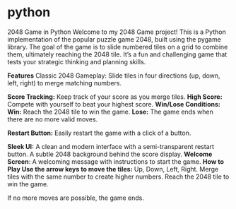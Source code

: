 # python
2048 Game in Python
Welcome to my 2048 Game project! This is a Python implementation of the popular puzzle game 2048, built using the pygame library. The goal of the game is to slide numbered tiles on a grid to combine them, ultimately reaching the 2048 tile. It’s a fun and challenging game that tests your strategic thinking and planning skills.

**Features**
Classic 2048 Gameplay: Slide tiles in four directions (up, down, left, right) to merge matching numbers.

**Score Tracking:** Keep track of your score as you merge tiles.
**High Score:** Compete with yourself to beat your highest score.
**Win/Lose Conditions:**
**Win:** Reach the 2048 tile to win the game.
**Lose:** The game ends when there are no more valid moves.

**Restart Button:** Easily restart the game with a click of a button.

**Sleek UI:**
A clean and modern interface with a semi-transparent restart button.
A subtle 2048 background behind the score display.
**Welcome Screen**: A welcoming message with instructions to start the game.
**How to Play
Use the arrow keys to move the tiles:**
Up, Down, Left, Right.
Merge tiles with the same number to create higher numbers.
Reach the 2048 tile to win the game.

If no more moves are possible, the game ends.
